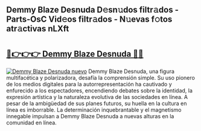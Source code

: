 ## Demmy Blaze Desnuda D𝚎sn𝚞dos filtr𝚊dos - Parts-OsC Vid𝚎os filtr𝚊dos - N𝚞evas f𝚘tos atr𝚊ctivas nLXft

# <h2><a href="http://mb5bl3t.tromn.icu/?c=Demmy+Blaze+Desnuda">🔗👉👉👉 Demmy Blaze Desnuda 🔗🔗</a></h2>

[![Demmy Blaze Desnuda nuevo](https://i.imgur.com/pEAQMta.gif)](http://mb5bl3t.tromn.icu/?c=Demmy+Blaze+Desnuda)
Demmy Blaze Desnuda, una figura multifacética y polarizadora, desafía la comprensión simple. Su uso pionero de los medios digitales para la autorrepresentación ha cautivado y enfurecido a los espectadores, encendiendo debates sobre la identidad, la expresión artística y la naturaleza evolutiva de las sociedades en línea. A pesar de la ambigüedad de sus planes futuros, su huella en la cultura en línea es imborrable. La determinación inquebrantable y el magnetismo innegable impulsan a Demmy Blaze Desnuda a nuevas alturas en la comunidad en línea.
